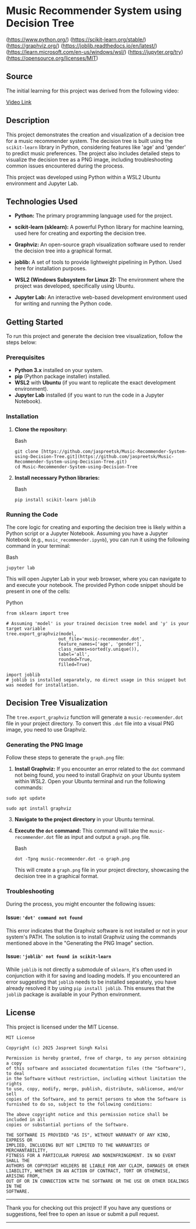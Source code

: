 ﻿# Music Recommender System using Decision Tree

(https://www.python.org/)
(https://scikit-learn.org/stable/)
(https://graphviz.org/) 
(https://joblib.readthedocs.io/en/latest/)
(https://learn.microsoft.com/en-us/windows/wsl/)
(https://jupyter.org/try)
(https://opensource.org/licenses/MIT)

## Source

The initial learning for this project was derived from the following video:

[Video Link](https://youtu.be/7eh4d6sabA0?si=JuLwpAN-0vYhXk-4)

## Description

This project demonstrates the creation and visualization of a decision tree for a music recommender system. The decision tree is built using the `scikit-learn` library in Python, considering features like 'age' and 'gender' to predict music preferences. The project also includes detailed steps to visualize the decision tree as a PNG image, including troubleshooting common issues encountered during the process.

This project was developed using Python within a WSL2 Ubuntu environment and Jupyter Lab.

## Technologies Used

-   **Python:** The primary programming language used for the project.
-   **scikit-learn (sklearn):** A powerful Python library for machine learning, used here for creating and exporting the decision tree.
-   **Graphviz:** An open-source graph visualization software used to render the decision tree into a graphical format.
-   **joblib:** A set of tools to provide lightweight pipelining in Python. Used here for installation purposes.
-   **WSL2 (Windows Subsystem for Linux 2):** The environment where the project was developed, specifically using Ubuntu.
    
-   **Jupyter Lab:** An interactive web-based development environment used for writing and running the Python code.

## Getting Started

To run this project and generate the decision tree visualization, follow the steps below:

### Prerequisites

-   **Python 3.x** installed on your system.
-   **pip** (Python package installer) installed.
-   **WSL2** with **Ubuntu** (if you want to replicate the exact development environment).
-   **Jupyter Lab** installed (if you want to run the code in a Jupyter Notebook).

### Installation

1.  **Clone the repository:**
    
    Bash
    
    ```
    git clone [https://github.com/jaspreetsk/Music-Recommender-System-using-Decision-Tree.git](https://github.com/jaspreetsk/Music-Recommender-System-using-Decision-Tree.git)
    cd Music-Recommender-System-using-Decision-Tree
    
    ```
    
2.  **Install necessary Python libraries:**
    
    Bash
    
    ```
    pip install scikit-learn joblib
    
    ```
    

### Running the Code

The core logic for creating and exporting the decision tree is likely within a Python script or a Jupyter Notebook. Assuming you have a Jupyter Notebook (e.g., `music_recommender.ipynb`), you can run it using the following command in your terminal:

Bash

```
jupyter lab

```

This will open Jupyter Lab in your web browser, where you can navigate to and execute your notebook. The provided Python code snippet should be present in one of the cells:

Python

```
from sklearn import tree

# Assuming 'model' is your trained decision tree model and 'y' is your target variable
tree.export_graphviz(model,
                    out_file='music-recommender.dot',
                    feature_names=['age', 'gender'],
                    class_names=sorted(y.unique()),
                    label='all',
                    rounded=True,
                    filled=True)

import joblib
# joblib is installed separately, no direct usage in this snippet but was needed for installation.

```

## Decision Tree Visualization

The `tree.export_graphviz` function will generate a `music-recommender.dot` file in your project directory. To convert this `.dot` file into a visual PNG image, you need to use Graphviz.

### Generating the PNG Image

Follow these steps to generate the `graph.png` file:

1.  **Install Graphviz:** If you encounter an error related to the `dot` command not being found, you need to install Graphviz on your Ubuntu system within WSL2. Open your Ubuntu terminal and run the following commands:
    
```
sudo apt update
```
```
sudo apt install graphviz 
```

3.  **Navigate to the project directory** in your Ubuntu terminal.
    
5.  **Execute the `dot` command:** This command will take the `music-recommender.dot` file as input and output a `graph.png` file.
    
    Bash
    
    ```
    dot -Tpng music-recommender.dot -o graph.png
    
    ```
    
    This will create a `graph.png` file in your project directory, showcasing the decision tree in a graphical format.
    

### Troubleshooting

During the process, you might encounter the following issues:

#### Issue: `'dot' command not found`

This error indicates that the Graphviz software is not installed or not in your system's PATH. The solution is to install Graphviz using the commands mentioned above in the "Generating the PNG Image" section.

#### Issue: `'joblib' not found in scikit-learn`

While `joblib` is not directly a submodule of `sklearn`, it's often used in conjunction with it for saving and loading models. If you encountered an error suggesting that `joblib` needs to be installed separately, you have already resolved it by using `pip install joblib`. This ensures that the `joblib` package is available in your Python environment.



## License

This project is licensed under the MIT License.

```
MIT License

Copyright (c) 2025 Jaspreet Singh Kalsi

Permission is hereby granted, free of charge, to any person obtaining a copy
of this software and associated documentation files (the "Software"), to deal
in the Software without restriction, including without limitation the rights
to use, copy, modify, merge, publish, distribute, sublicense, and/or sell
copies of the Software, and to permit persons to whom the Software is
furnished to do so, subject to the following conditions:

The above copyright notice and this permission notice shall be included in all
copies or substantial portions of the Software.

THE SOFTWARE IS PROVIDED "AS IS", WITHOUT WARRANTY OF ANY KIND, EXPRESS OR
IMPLIED, INCLUDING BUT NOT LIMITED TO THE WARRANTIES OF MERCHANTABILITY,
FITNESS FOR A PARTICULAR PURPOSE AND NONINFRINGEMENT. IN NO EVENT SHALL THE
AUTHORS OR COPYRIGHT HOLDERS BE LIABLE FOR ANY CLAIM, DAMAGES OR OTHER
LIABILITY, WHETHER IN AN ACTION OF CONTRACT, TORT OR OTHERWISE, ARISING FROM,
OUT OF OR IN CONNECTION WITH THE SOFTWARE OR THE USE OR OTHER DEALINGS IN THE
SOFTWARE.

```

----------

Thank you for checking out this project! If you have any questions or suggestions, feel free to open an issue or submit a pull request.

---

